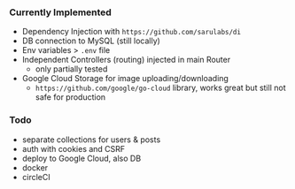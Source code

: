 ### Currently Implemented

-   Dependency Injection with `https://github.com/sarulabs/di`
-   DB connection to MySQL (still locally)
-   Env variables > `.env` file
-   Independent Controllers (routing) injected in main Router
    -   only partially tested
-   Google Cloud Storage for image uploading/downloading
    -   `https://github.com/google/go-cloud` library, works great but still not safe for production

### Todo

-   separate collections for users & posts
-   auth with cookies and CSRF
-   deploy to Google Cloud, also DB
-   docker
-   circleCI
